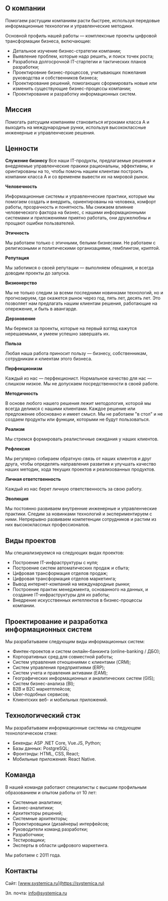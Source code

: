 ## О компании

Помогаем растущим компаниям расти быстрее, используя передовые информационные технологии и управленческие методики. 

Основной профиль нашей работы — комплексные проекты цифровой трансформации бизнеса, включающие:

*   Детальное изучение бизнес-стратегии компании;
*   Выявление проблем, которые надо решить, и поиск точек роста;
*   Разработка долгосрочной IT-стартегии и тактических планов разработки;
*   Проектировние бизнес-процессов, учитывающих пожелания руководства и собственников бизнеса;
*   Проектирование решений, помогающих сформировать новые или изменить существующие бизнес-процессы компании;
*   Проектирование и разработку информационных систем.

## Миссия
Помогать ратсущим компаниям становиться игроками класса А и выходить на международные рунки, используя высококлассные инженерные и управленческие решения.

## Ценности
**Служение бизнесу** 
Все наши IT-продукты, предлагаемые решения и внедряемые управленческие пракики рациональны, эффективны, и оринтированы на то, чтобы помочь нашим клиентам построить компании класса А и со временем вывести их на мировой рынок.

**Человечность**

Информационные системы и управленческие практики, которые мы помогаем создать и внедрить, ориентированы на человека, комфорт работы, прозрачность и понятность. Мы снижаем влияние человеческого фактора на бизнес, с нашими информационными системами и приложениями приятно работать, они дружелюбны и прощают ошибки пользвателей.

**Этичность**

Мы работаем только с этичными, белыми бизнесами. Не работаем с религиозными и политическими организациями, гемблингом, криптой.

**Репутация**

Мы заботимся о своей репутации — выполняем обещания, и всегда доводим проекты до запуска.

**Визионерство**

Мы не только следим за всеми последними новинками технологий, но и прогнозируем, где окажется рынок через год, пять лет, десять лет. Это позволяет нам предлагать нашим клиентам решения, работающие на опережение, и быть в авангарде.

**Дерзновение**

Мы беремся за проекты, которые на первый взгляд кажутся нерешаемыми, и умеем успешно завершать их.

**Польза**

Любая наша работа приносит пользу — бизнесу, собственникам, сотрудникам и клиентам этого бизнеса.

**Перфекционизм**

Каждый из нас — перфекционист. Нормальное качество для нас — слишком низкое. Мы не допускаем посредственности в своей работе.

**Методичность**

В основе любого нашего решения лежит методология, которой мы всегда делимся с нашими клиентами. Каждое решение или предложение обосновано и имеет смысл. Мы не работаем "в стол" и не создаем продукты или функции, которыми не будут пользоваться.

**Реализм**

Мы стремся формировать реалистичные ожидания у наших клиентов. 

**Рефлексия**

Мы регулярно собираем обратную связь от наших клиентов и друг друга, чтобы определять направления развития и улучшать качество наших методик, хода текущих проектов и реализованных продуктов.

**Личная ответственность**

Каждый из нас берет личную ответственность за свою работу.

**Эволюция**

Мы постоянно развиваем внутренние инженерные и управленческие практики. Следим за новинками технологий и экспериментируем с ними. Непрерывно развиваем компетенции сотрудников и растим из них высококлассных профессионалов.


## Виды проектов
Мы специализируемся на следующих видах проектов:
*   Построение IT-инфраструктуры с нуля;
*   Построение систем автоматических продаж и сбыта;
*   Цифровая трансформация отделов продаж;
*   Цифровая трансформация отделов маркетинга;
*   Вывод интернет-компаний на международные рынки;
*   Построение практик менеджмента, основанного на данных, и создание IT-инфраструктуры для их работы;
*   Внедрение искусственных интеллектов в бизнес-процессы компании.

## Проектирование и разработка информационных систем
Мы разрабатываем следующим виды информационных систем:
*   Финтек-проектов и систем онлайн-банкинга (online-banking / ДБО);
*   Корпоративных сред для совместной работы;
*   Систем управления отношениями с клиентами (CRM);
*   Систем управления предприятиями (ERP);
*   Систем учета и правления активами (EAM);
*   Географических информационных и аналитических систем (GIS);
*   Систем бизнес-анализа (BI);
*   B2B и B2C маркетплейсов;
*   Uber-подобных сервисов;
*   Клиентских веб- и мобильных приложений.

## Технологический стэк
Мы разрабатываем информационные системы на следующем технологическом стэке:
*   Бекенды: ASP .NET Core, Vue.JS, Python;
*   Базы данных: PostgreSQL;
*   Фронтэнды: HTML, CSS, React;
*   Мобильные приложения: React Native.

## Команда
В нашей команде работают специалисты с высшим профильным образованием и опытом работы от 10 лет:
*   Системные аналитики;
*   Бизнес-аналитики;
*   Архитекторы решений;
*   Системные архитекторы;
*   Проектировщики (дизайнеры) интерфейсов;
*   Руководители команд разработки;
*   Разработчики;
*   Тестировщики;
*   Эксперты в области цифрового маркетинга.

Мы работаем с 2011 года.

## Контакты

Сайт: [www.systemica.ru](https://systemica.ru)

Эл. почта: [info@systemica.ru](mailto:info@systemica.ru)
